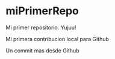 # miPrimerRepo

Mi primer repositorio. Yujuu!

Mi primera contribucion local para Github

Un commit mas desde Github

